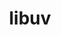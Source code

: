 ---
title: "libuv"
layout: cache
categories: [package, develop-2025-03-16]
meta: {"compilers": ["apple-clang@=16.0.0", "gcc@=10.5.0", "gcc@=11.1.0", "gcc@=13.3.0"], "num_specs": 4, "num_specs_by_stack": {"data-vis-sdk": 1, "developer-tools-aarch64-linux-gnu": 1, "developer-tools-x86_64_v3-linux-gnu": 1, "ml-darwin-aarch64-mps": 1, "root": 4}, "oss": ["centos7", "rhel8", "sequoia", "ubuntu20.04"], "platforms": ["darwin", "linux"], "stacks": ["data-vis-sdk", "developer-tools-aarch64-linux-gnu", "developer-tools-x86_64_v3-linux-gnu", "ml-darwin-aarch64-mps", "root"], "targets": ["aarch64", "x86_64_v3"], "versions": ["1.48.0"]}
spec_details: [{"compiler": "gcc@=10.5.0", "hash": "5fncibnt23vt2bb2pepnckygz2gqf43l", "os": "centos7", "platform": "linux", "size": "-", "stacks": ["developer-tools-x86_64_v3-linux-gnu", "root"], "target": "x86_64_v3", "variants": ["build_system=autotools"], "versions": ["1.48.0"]}, {"compiler": "gcc@=13.3.0", "hash": "5n7lzyrmekqsclk2raidsr26ngalvceo", "os": "rhel8", "platform": "linux", "size": "-", "stacks": ["developer-tools-aarch64-linux-gnu", "root"], "target": "aarch64", "variants": ["build_system=autotools"], "versions": ["1.48.0"]}, {"compiler": "apple-clang@=16.0.0", "hash": "p5v7mbp2rqygdg7mvirh5nd4rea36fmq", "os": "sequoia", "platform": "darwin", "size": "-", "stacks": ["ml-darwin-aarch64-mps", "root"], "target": "aarch64", "variants": ["build_system=autotools"], "versions": ["1.48.0"]}, {"compiler": "gcc@=11.1.0", "hash": "pqz27htd2xnlbco5avlhrhar76gs245h", "os": "ubuntu20.04", "platform": "linux", "size": "-", "stacks": ["data-vis-sdk", "root"], "target": "x86_64_v3", "variants": ["build_system=autotools"], "versions": ["1.48.0"]}]
---